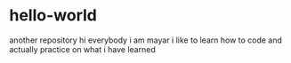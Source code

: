 # hello-world
another repository
hi everybody
i am mayar i like to learn how to code and actually practice on what i have learned
